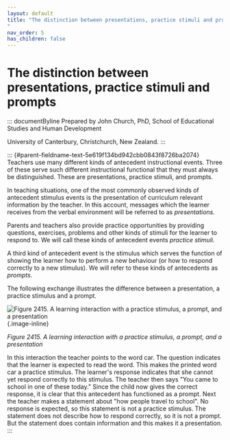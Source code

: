 ```yaml
---
layout: default
title: "The distinction between presentations, practice stimuli and prompts 
"
nav_order: 5
has_children: false
---
```

# The distinction between presentations, practice stimuli and prompts 


::: documentByline
Prepared by John Church, PhD, School of Educational Studies and Human
Development

University of Canterbury, Christchurch, New Zealand.
:::

::: {#parent-fieldname-text-5e619f134bd942cbb0843f8726ba2074}
Teachers use many different kinds of antecedent instructional events.
Three of these serve such different instructional functional that they
must always be distinguished. These are presentations, practice stimuli,
and prompts.

In teaching situations, one of the most commonly observed kinds of
antecedent stimulus events is the presentation of curriculum relevant
information by the teacher. In this account, messages which the learner
receives from the verbal environment will be referred to as
*presentations*.

Parents and teachers also provide practice opportunities by providing
questions, exercises, problems and other kinds of stimuli for the
learner to respond to. We will call these kinds of antecedent events
*practice stimuli.*

A third kind of antecedent event is the stimulus which serves the
function of showing the learner how to perform a new behaviour (or how
to respond correctly to a new stimulus). We will refer to these kinds of
antecedents as *prompts.*

The following exchange illustrates the difference between a
presentation, a practice stimulus and a prompt.

![Figure 2415. A learning interaction with a practice stimulus, a
prompt, and a
presentation](../../../../../../assets/images/TECKSFig2415.png "Figure 2415. A learning interaction with a practice stimulus, a prompt, and a presentation"){.image-inline}

*Figure 2415. A learning interaction with a practice stimulus, a prompt,
and a presentation*

In this interaction the teacher points to the word car. The question
indicates that the learner is expected to read the word. This makes the
printed word car a practice stimulus. The learner\'s response indicates
that she cannot yet respond correctly to this stimulus. The teacher then
says "You came to school in one of these today." Since the child now
gives the correct response, it is clear that this antecedent has
functioned as a prompt. Next the teacher makes a statement about "how
people travel to school". No response is expected, so this statement is
not a practice stimulus. The statement does not describe how to respond
correctly, so it is not a prompt. But the statement does contain
information and this makes it a presentation.
:::
